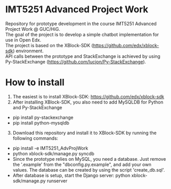 # IMT5251 Advanced Project Work

Repository for prototype development in the course IMT5251 Advanced Project Work @ GUC/HiG. <br />
The goal of the project is to develop a simple chatbot implementation for use in Open Edx.  <br />
The project is based on the XBlock-SDK (https://github.com/edx/xblock-sdk) environment. <br />
API calls between the prototype and StackExchange is achieved by using Py-StackExchange (https://github.com/lucjon/Py-StackExchange).

# How to install
1. The easiest is to install XBlock-SDK: https://github.com/edx/xblock-sdk
2. After installing XBlock-SDK, you also need to add MySQLDB for Python and Py-StackExchange
  * pip install py-stackexchange
  * pip install python-mysqldb
3. Download this repository and install it to XBlock-SDK by running the following commands: 
  * pip install -e IMT5251_AdvProjWork
  * python xblock-sdk/manage.py syncdb
  * Since the prototype relies on MySQL, you need a database. Just remove the '.example' from the "dbconfig.py.example", and add your own values. The database can be created by using the script 'create_db.sql'.
  * After database is setup, start the Django server: python xblock-sdk/manage.py runserver
